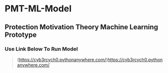 # PMT-ML-Model
## Protection Motivation Theory Machine Learning Prototype
### Use Link Below To Run Model
> (https://cyb3rcych0.pythonanywhere.com/)https://cyb3rcych0.pythonanywhere.com/
